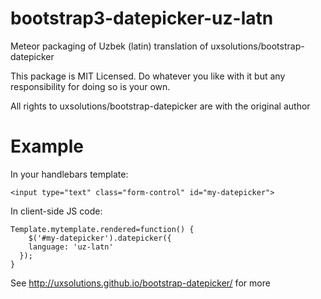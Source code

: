 bootstrap3-datepicker-uz-latn
============

Meteor packaging of Uzbek (latin) translation of uxsolutions/bootstrap-datepicker

This package is MIT Licensed. Do whatever you like with it but any responsibility for doing so is your own.

All rights to uxsolutions/bootstrap-datepicker are with the original author

Example
============
In your handlebars template:

    <input type="text" class="form-control" id="my-datepicker">

In client-side JS code:

    Template.mytemplate.rendered=function() {
    	$('#my-datepicker').datepicker({
        language: 'uz-latn'
      });
    }

See http://uxsolutions.github.io/bootstrap-datepicker/ for more
